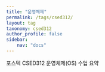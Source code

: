 ```yaml
---
title: "운영체제"
permalink: /tags/csed312/
layout: tag
taxonomy: csed312
author_profile: false
sidebar:
    nav: "docs"
---
```


포스텍 CSED312 운영체제(OS) 수업 요약